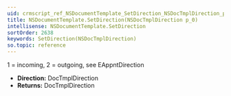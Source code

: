 ```yaml
---
uid: crmscript_ref_NSDocumentTemplate_SetDirection_NSDocTmplDirection_p_0
title: NSDocumentTemplate.SetDirection(NSDocTmplDirection p_0)
intellisense: NSDocumentTemplate.SetDirection
sortOrder: 2638
keywords: SetDirection(NSDocTmplDirection)
so.topic: reference
---
```



1 = incoming, 2 = outgoing, see EAppntDirection



* **Direction:** DocTmplDirection
* **Returns:** DocTmplDirection


